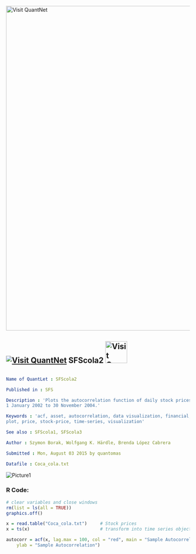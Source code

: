 
[<img src="https://github.com/QuantLet/Styleguide-and-FAQ/blob/master/pictures/banner.png" width="888" alt="Visit QuantNet">](http://quantlet.de/)

## [<img src="https://github.com/QuantLet/Styleguide-and-FAQ/blob/master/pictures/qloqo.png" alt="Visit QuantNet">](http://quantlet.de/) **SFScola2** [<img src="https://github.com/QuantLet/Styleguide-and-FAQ/blob/master/pictures/QN2.png" width="60" alt="Visit QuantNet 2.0">](http://quantlet.de/)

```yaml

Name of QuantLet : SFScola2

Published in : SFS

Description : 'Plots the autocorrelation function of daily stock prices for Coca-Cola company from
1 January 2002 to 30 November 2004.'

Keywords : 'acf, asset, autocorrelation, data visualization, financial, graphical representation,
plot, price, stock-price, time-series, visualization'

See also : SFScola1, SFScola3

Author : Szymon Borak, Wolfgang K. Härdle, Brenda López Cabrera

Submitted : Mon, August 03 2015 by quantomas

Datafile : Coca_cola.txt

```

![Picture1](SFScola2-1.png)


### R Code:
```r
# clear variables and close windows
rm(list = ls(all = TRUE))
graphics.off()

x = read.table("Coca_cola.txt")     # Stock prices
x = ts(x)                           # transform into time series object

autocorr = acf(x, lag.max = 100, col = "red", main = "Sample Autocorrelation Function (ACF)", 
    ylab = "Sample Autocorrelation") 

```
